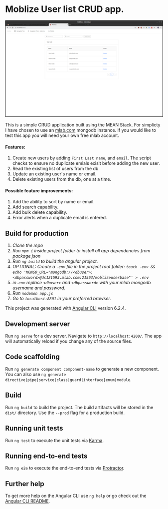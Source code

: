 # Moblize User list CRUD app.

<p align="center">
<img src="/public/img/Moblize_userList.png" title="CRUD app screenshot." alt="Moblize user list CRUD app." width="550" style="border:solid 1px black;">
</p>

This is a simple CRUD application built using the MEAN Stack. 
For simplicty I have chosen to use an [mlab.com](https://mlab.com) mongodb instance. If you would like to test this app you will need your own free mlab account.

#### Features:
1. Create new users by adding `First Last name`, and `email`. The script checks to ensure no duplicate emials exisit before adding the new user.
2. Read the existing list of users from the db.
3. Update an existing user's name or email.
4. Delete existing users from the db, one at a time.

#### Possible feature improvements:
1. Add the ability to sort by name or email.
2. Add search capability.
3. Add bulk delete capability.
4. Error alerts when a duplicate email is entered.


## Build for production

1. _Clone the repo_
2. _Run `npm i` inside project folder to install all app dependencies from package.json_
3. _Run `ng build` to build the angular project._
4. _OPTIONAL: Create a `.env` file in the project root folder:  `touch .env && echo 'MONGO_URL="mongodb://<dbuser>:<dbpassword>@ds121593.mlab.com:21593/moblizeuserbase"' > .env`_
5. _in`.env` replace `<dbuser>` and `<dbpassword>` with your mlab mongodb username and password._
7. _Run `nodemon app.js`_
8. _Go to `localhost:8801` in your preferred browser._


This project was generated with [Angular CLI](https://github.com/angular/angular-cli) version 6.2.4.

## Development server

Run `ng serve` for a dev server. Navigate to `http://localhost:4200/`. The app will automatically reload if you change any of the source files.

## Code scaffolding

Run `ng generate component component-name` to generate a new component. You can also use `ng generate directive|pipe|service|class|guard|interface|enum|module`.

## Build

Run `ng build` to build the project. The build artifacts will be stored in the `dist/` directory. Use the `--prod` flag for a production build.

## Running unit tests

Run `ng test` to execute the unit tests via [Karma](https://karma-runner.github.io).

## Running end-to-end tests

Run `ng e2e` to execute the end-to-end tests via [Protractor](http://www.protractortest.org/).

## Further help

To get more help on the Angular CLI use `ng help` or go check out the [Angular CLI README](https://github.com/angular/angular-cli/blob/master/README.md).
